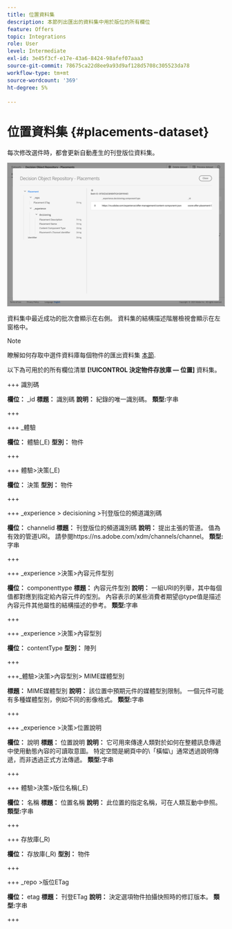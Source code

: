 ```yaml
---
title: 位置資料集
description: 本節列出匯出的資料集中用於版位的所有欄位
feature: Offers
topic: Integrations
role: User
level: Intermediate
exl-id: 3e45f3cf-e17e-43a6-8424-98afef07aaa3
source-git-commit: 78675ca22d8ee9a93d9af128d5708c305523da78
workflow-type: tm+mt
source-wordcount: '369'
ht-degree: 5%

---
```


# 位置資料集 {#placements-dataset}

每次修改選件時，都會更新自動產生的刊登版位資料集。

![](../assets/dataset-placements.png)

資料集中最近成功的批次會顯示在右側。 資料集的結構描述階層檢視會顯示在左窗格中。

>[!NOTE]
>
>瞭解如何存取中選件資料庫每個物件的匯出資料集 [本節](../export-catalog/access-dataset.md).

以下為可用於的所有欄位清單 **[!UICONTROL 決定物件存放庫 — 位置]** 資料集。

<!--A placement describes a location or place in a personalized message. It is used to set technical constraints for content that the personalization decision supplies. The placement also represents a request to produce certain types of metrics when an experience event is produced where this placement is involved. For instance, the placement facilitates a personalized clickable image inside an email shown to an end-user. The placement may for instance request from the assembled experience that the click on its image gets reported in an experience event with a metric https://ns.adobe.com/xdm/data/metrics/web/linkclicks and a reference to this placement.-->

+++ 識別碼

**欄位：** _id
**標題：** 識別碼
**說明：** 紀錄的唯一識別碼。
**類型:**&#x200B;字串

+++

+++ _體驗

**欄位：** 體驗(_E)
**型別：** 物件

+++

+++ 體驗>決策(_E)

**欄位：** 決策
**型別：** 物件

+++

+++ _experience > decisioning >刊登版位的頻道識別碼

**欄位：** channelid
**標題：** 刊登版位的頻道識別碼
**說明：** 提出主張的管道。 值為有效的管道URI。 請參閱https://ns.adobe.com/xdm/channels/channel。
**類型:**&#x200B;字串

+++

+++ _experience >決策>內容元件型別

**欄位：** componenttype
**標題：** 內容元件型別
**說明：** 一組URI的列舉，其中每個值都對應到指定給內容元件的型別。 內容表示的某些消費者期望@type值是描述內容元件其他屬性的結構描述的參考。
**類型:**&#x200B;字串

+++

+++ _experience >決策>內容型別

**欄位：** contentType
**型別：** 陣列

+++

+++_體驗>決策>內容型別> MIME媒體型別

**標題：** MIME媒體型別
**說明：** 該位置中預期元件的媒體型別限制。 一個元件可能有多種媒體型別，例如不同的影像格式。
**類型:**&#x200B;字串

+++

+++ _experience >決策>位置說明

**欄位：** 說明
**標題：** 位置說明
**說明：** 它可用來傳達人類對於如何在整體訊息傳遞中使用動態內容的可讀取意圖。 特定空間是網頁中的\「橫幅\」通常透過說明傳遞，而非透過正式方法傳遞。
**類型:**&#x200B;字串

+++

+++ 體驗>決策>版位名稱(_E)

**欄位：** 名稱
**標題：** 位置名稱
**說明：** 此位置的指定名稱，可在人類互動中參照。
**類型:**&#x200B;字串

+++

+++ 存放庫(_R)

**欄位：** 存放庫(_R)
**型別：** 物件

+++

+++ _repo >版位ETag

**欄位：** etag
**標題：** 刊登ETag
**說明：** 決定選項物件拍攝快照時的修訂版本。
**類型:**&#x200B;字串

+++

